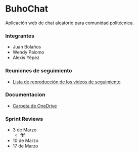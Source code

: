 # BuhoChat
Aplicación web de chat aleatorio para comunidad politécnica.

### Integrantes
* Juan Bolaños
* Wendy Palomo
* Alexis Yépez

### **Reuniones de seguimiento**
  * [Lista de reproducción de los videos de seguimiento](https://www.youtube.com/watch?v=XfL0Y8GiJE4)

### **Documentacion** 
  * [Carpeta de OneDrive](https://epnecuador-my.sharepoint.com/:f:/g/personal/alexis_yepez01_epn_edu_ec/EiLRrpGZHn1FiETBMqxTud8BRrNPt6YeVPV6HWCEufGDlw?e=f1roJf)

### Sprint Reviews
 * 3 de Marzo
   * fff
 * 10 de Marzo
 * 17 de Marzo

